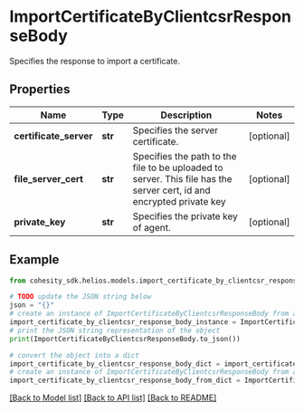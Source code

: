 # ImportCertificateByClientcsrResponseBody

Specifies the response to import a certificate.

## Properties

Name | Type | Description | Notes
------------ | ------------- | ------------- | -------------
**certificate_server** | **str** | Specifies the server certificate. | [optional] 
**file_server_cert** | **str** | Specifies the path to the file to be uploaded to server. This file has the server cert, id and encrypted private key | [optional] 
**private_key** | **str** | Specifies the private key of agent. | [optional] 

## Example

```python
from cohesity_sdk.helios.models.import_certificate_by_clientcsr_response_body import ImportCertificateByClientcsrResponseBody

# TODO update the JSON string below
json = "{}"
# create an instance of ImportCertificateByClientcsrResponseBody from a JSON string
import_certificate_by_clientcsr_response_body_instance = ImportCertificateByClientcsrResponseBody.from_json(json)
# print the JSON string representation of the object
print(ImportCertificateByClientcsrResponseBody.to_json())

# convert the object into a dict
import_certificate_by_clientcsr_response_body_dict = import_certificate_by_clientcsr_response_body_instance.to_dict()
# create an instance of ImportCertificateByClientcsrResponseBody from a dict
import_certificate_by_clientcsr_response_body_from_dict = ImportCertificateByClientcsrResponseBody.from_dict(import_certificate_by_clientcsr_response_body_dict)
```
[[Back to Model list]](../README.md#documentation-for-models) [[Back to API list]](../README.md#documentation-for-api-endpoints) [[Back to README]](../README.md)


